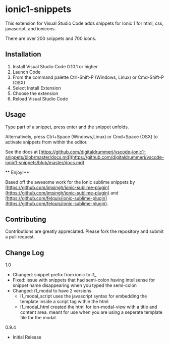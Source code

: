# ionic1-snippets
 
 This extension for Visual Studio Code adds snippets for Ionic 1 for html, css, javascript, and ionicons.

There are over 200 snippets and 700 icons.

## Installation

1. Install Visual Studio Code 0.10.1 or higher
1. Launch Code
1. From the command palette Ctrl-Shift-P (Windows, Linux) or Cmd-Shift-P (OSX)
1. Select Install Extension
1. Choose the extension
1. Reload Visual Studio Code 

 
## Usage

Type part of a snippet, press enter and the snippet unfolds.  

Alternatively, press Ctrl+Space (Windows,Linux) or Cmd+Space (OSX) to activate snippets from within the editor.

See the docs at [https://github.com/digitaldrummerj/vscode-ionic1-snippets/blob/master/docs.md](https://github.com/digitaldrummerj/vscode-ionic1-snippets/blob/master/docs.md)

** Enjoy!**

Based off the awesome work for the Ionic sublime snippets by [https://github.com/imsingh/ionic-sublime-plugin](https://github.com/imsingh/ionic-sublime-plugin) and [https://github.com/felquis/ionic-sublime-plugin](https://github.com/felquis/ionic-sublime-plugin).

## Contributing

Contributions are greatly appreciated. Please fork the repository and submit a pull request.

## Change Log

1.0

* Changed: snippet prefix from ionic to i1_
* Fixed: issue with snippets that had semi-colon having intellsense for snippet name disappearing when you typed the semi-colon
* Changed: i1_modal to have 2 versions
	* i1_modal_script uses the javascript syntax for embedding the template inside a script tag within the html
	* i1_modal_html created the html for ion-modal-view with a title and content area.  meant for use when you are using a seperate template file for the modal.  

	
0.9.4

* Initial Release
